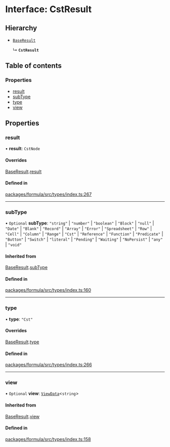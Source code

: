 # Interface: CstResult

## Hierarchy

- [`BaseResult`](BaseResult.md)

  ↳ **`CstResult`**

## Table of contents

### Properties

- [result](CstResult.md#result)
- [subType](CstResult.md#subtype)
- [type](CstResult.md#type)
- [view](CstResult.md#view)

## Properties

### <a id="result" name="result"></a> result

• **result**: `CstNode`

#### Overrides

[BaseResult](BaseResult.md).[result](BaseResult.md#result)

#### Defined in

[packages/formula/src/types/index.ts:267](https://github.com/mashcard/mashcard/blob/main/packages/formula/src/types/index.ts#L267)

___

### <a id="subtype" name="subtype"></a> subType

• `Optional` **subType**: ``"string"`` \| ``"number"`` \| ``"boolean"`` \| ``"Block"`` \| ``"null"`` \| ``"Date"`` \| ``"Blank"`` \| ``"Record"`` \| ``"Array"`` \| ``"Error"`` \| ``"Spreadsheet"`` \| ``"Row"`` \| ``"Cell"`` \| ``"Column"`` \| ``"Range"`` \| ``"Cst"`` \| ``"Reference"`` \| ``"Function"`` \| ``"Predicate"`` \| ``"Button"`` \| ``"Switch"`` \| ``"literal"`` \| ``"Pending"`` \| ``"Waiting"`` \| ``"NoPersist"`` \| ``"any"`` \| ``"void"``

#### Inherited from

[BaseResult](BaseResult.md).[subType](BaseResult.md#subtype)

#### Defined in

[packages/formula/src/types/index.ts:160](https://github.com/mashcard/mashcard/blob/main/packages/formula/src/types/index.ts#L160)

___

### <a id="type" name="type"></a> type

• **type**: ``"Cst"``

#### Overrides

[BaseResult](BaseResult.md).[type](BaseResult.md#type)

#### Defined in

[packages/formula/src/types/index.ts:266](https://github.com/mashcard/mashcard/blob/main/packages/formula/src/types/index.ts#L266)

___

### <a id="view" name="view"></a> view

• `Optional` **view**: [`ViewData`](ViewData.md)<`string`\>

#### Inherited from

[BaseResult](BaseResult.md).[view](BaseResult.md#view)

#### Defined in

[packages/formula/src/types/index.ts:158](https://github.com/mashcard/mashcard/blob/main/packages/formula/src/types/index.ts#L158)
